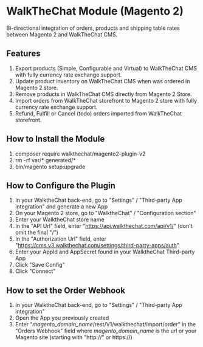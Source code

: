 # WalkTheChat Module (Magento 2)
Bi-directional integration of orders, products and shipping table rates between Magento 2 and WalkTheChat CMS. 

## Features
1. Export products (Simple, Configurable and Virtual) to WalkTheChat CMS with fully currency rate exchange support.
2. Update product inventory on WalkTheChat CMS when was ordered in Magento 2 store.
3. Remove products in WalkTheChat CMS directly from Magento 2 Store.
4. Import orders from WalkTheChat storefront to Magento 2 store with fully currency rate exchange support.
5. Refund, Fulfill or Cancel (todo) orders imported from WalkTheChat storefront.

## How to Install the Module
1. composer require walkthechat/magento2-plugin-v2
2. rm -rf var/* generated/*
3. bin/magento setup:upgrade

## How to Configure the Plugin
1. In your WalktheChat back-end, go to "Settings" / "Third-party App integration" and generate a new App
2. On your Magento 2 store, go to "WalktheChat" / "Configuration section"
3. Enter your WalktheChat store name
4. In the "API Url" field, enter "https://api.walkthechat.com/api/v1/" (don't omit the final "/")
5. In the "Authorization Url" field, enter "https://cms.v3.walkthechat.com/settings/third-party-apps/auth"
6. Enter your AppId and AppSecret found in your WalktheChat Third-party App
7. Click "Save Config"
8. Click "Connect"

## How to set the Order Webhook
1. In your WalktheChat back-end, go to "Settings" / "Third-party App integration"
2. Open the App you previously created
3. Enter "*magento_domain_name*/rest/V1/walkthechat/import/order" in the "Orders Webhook" field where *magento_domain_name* is the url or your Magento site (starting with "http://" or https://)
